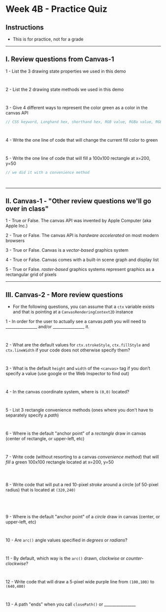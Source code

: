 # Week 4B - Practice Quiz

## Instructions
- This is for practice, not for a grade

---

## I. Review questions from Canvas-1

1 - List the 3 drawing state properties we used in this demo

```


```

2 - List the 2 drawing state methods we used in this demo

```


```

3 - Give 4 different ways to represent the color green as a color in the canvas API

```js
// CSS keyword, Longhand hex, shorthand hex, RGB value, RGBa value, RGB percentage




```

4 - Write the one line of code that will change the current fill color to green

```


```

5 - Write the one line of code that will fill a 100x100 rectangle at x=200, y=50

```js
// we did it with a convenience method




```

---

## II. Canvas-1 - "Other review questions we'll go over in class"
1 - True or False. The canvas API was invented by Apple Computer (aka Apple Inc.)

2 - True or False. The canvas API is *hardware accelerated* on most modern browsers

3 - True or False. Canvas is a *vector-based* graphics system

4 - True or False. Canvas comes with a built-in scene graph and display list

5 - True or False. *raster-based* graphics systems represent graphics as a rectangular grid of pixels


---

## III. Canvas-2 - More review questions

- For the following questions, you can assume that a `ctx` variable exists and that is pointing at a `CanvasRenderingContext2D` instance

1 - In order for the user to actually see a canvas *path* you will need to ________________ and/or ________________ it.

```


```

2 - What are the default values for `ctx.strokeStyle`, `ctx.fillStyle` and `ctx.lineWidth` if your code does not otherwise specify them?

```


```

3 - What is the default `height` and `width` of the `<canvas>` tag if you don’t specify a value (use google or the Web Inspector to find out)

```


```

4 - In the canvas coordinate system, where is `(0,0)` located?


```


```

5 - List 3 rectangle convenience methods (ones where you don't have to separately specify a *path*)


```


```

6 - Where is the default "anchor point" of a *rectangle* draw in canvas (center of rectangle, or upper-left, etc)

```


```

7 - Write code (without resorting to a canvas *convenience method*) that will *fill* a green 100x100 rectangle located at x=200, y=50

```



```

8 - Write code that will put a red 10-pixel *stroke* around a circle (of 50-pixel radius) that is located at `(320,240)`

```




```

9 - Where is the default "anchor point" of a *circle* draw in canvas (center, or upper-left, etc)

```


```

10 - Are `arc()` angle values specified in *degrees* or *radians*?

```


```

11 - By default, which way is the `arc()` drawn, *clockwise* or *counter-clockwise*?

```


```

12 - Write code that will draw a 5-pixel wide purple line from `(100,100)` to `(640,480)`

```


```

13 - A path "ends" when you call `closePath()` or ________________

```


```
